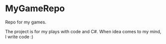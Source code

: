 # MyGameRepo
Repo for my games.

The project is for my plays with code and C#.
When idea comes to my mind, I write code :)
